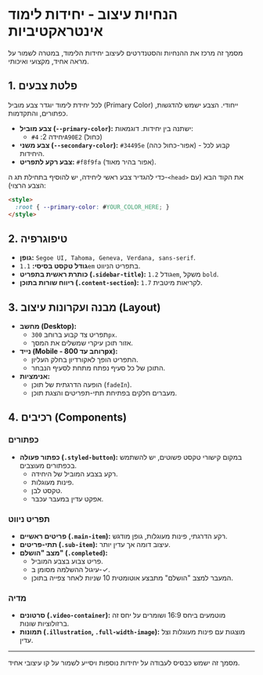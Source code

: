 # הנחיות עיצוב - יחידות לימוד אינטראקטיביות

מסמך זה מרכז את ההנחיות והסטנדרטים לעיצוב יחידות הלימוד, במטרה לשמור על מראה אחיד, מקצועי ואיכותי.

## 1. פלטת צבעים

לכל יחידת לימוד יוגדר צבע מוביל (Primary Color) ייחודי. הצבע ישמש להדגשות, כפתורים, והתקדמות.

- **צבע מוביל (`--primary-color`):** ישתנה בין יחידות. דוגמאות:
  - יחידה 2: `#4A90E2` (כחול)
- **צבע משני (`--secondary-color`):** `#34495e` (אפור-כחול כהה) - קבוע לכל היחידות.
- **צבע רקע לתפריט:** `#f8f9fa` (אפור בהיר מאוד).

כדי להגדיר צבע ראשי ליחידה, יש להוסיף בתחילת תג ה-`<head>` את הקוד הבא (עם הצבע הרצוי):
```html
<style>
  :root { --primary-color: #YOUR_COLOR_HERE; }
</style>
```

## 2. טיפוגרפיה

- **גופן:** `Segoe UI, Tahoma, Geneva, Verdana, sans-serif`.
- **גודל טקסט בסיסי:** `1.1em` בתפריט הניווט.
- **כותרת ראשית בתפריט (`.sidebar-title`):** גודל `1.2em`, משקל `bold`.
- **ריווח שורות בתוכן (`.content-section`):** `1.7` לקריאות מיטבית.

## 3. מבנה ועקרונות עיצוב (Layout)

- **מחשב (Desktop):**
  - תפריט צד קבוע ברוחב `300px`.
  - אזור תוכן עיקרי שמשלים את המסך.
- **נייד (Mobile - רוחב עד 800px):**
  - התפריט הופך לאקורדיון בחלק העליון.
  - התוכן של כל סעיף נפתח מתחת לסעיף הנבחר.
- **אנימציות:**
  - הופעה הדרגתית של תוכן (`fadeIn`).
  - מעברים חלקים בפתיחת תתי-תפריטים והצגת תוכן.

## 4. רכיבים (Components)

### כפתורים
- **כפתור פעולה (`.styled-button`):** במקום קישורי טקסט פשוטים, יש להשתמש בכפתורים מעוצבים.
  - רקע בצבע המוביל של היחידה.
  - פינות מעוגלות.
  - טקסט לבן.
  - אפקט עדין במעבר עכבר.

### תפריט ניווט
- **פריטים ראשיים (`.main-item`):** רקע הדרגתי, פינות מעוגלות, גופן מודגש.
- **תתי-פריטים (`.sub-item`):** עיצוב דומה אך עדין יותר.
- **מצב "הושלם" (`.completed`):**
  - פריט צבוע בצבע המוביל.
  - עיגול ההשלמה מסומן ב-✓.
  - המעבר למצב "הושלם" מתבצע אוטומטית 10 שניות לאחר צפייה בתוכן.

### מדיה
- **סרטונים (`.video-container`):** מוטמעים ביחס 16:9 ושומרים על יחס זה ברזולוציות שונות.
- **תמונות (`.illustration`, `.full-width-image`):** מוצגות עם פינות מעוגלות וצל עדין.

---
מסמך זה ישמש כבסיס לעבודה על יחידות נוספות ויסייע לשמור על קו עיצובי אחיד. 